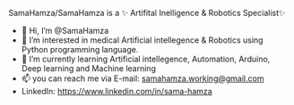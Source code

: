 SamaHamza/SamaHamza is a ✨ Artifital Inelligence & Robotics Specialist✨ 


- 👋 Hi, I’m @SamaHamza
- 👀 I’m interested in medical Artificial intellegence & Robotics using Python programming language.
- 🌱 I’m currently learning Artificial intellegence, Automation, Arduino, Deep learning and Machine learning
- 📫 you can reach me via E-mail: samahamza.working@gmail.com
-  LinkedIn:  https://www.linkedin.com/in/sama-hamza
